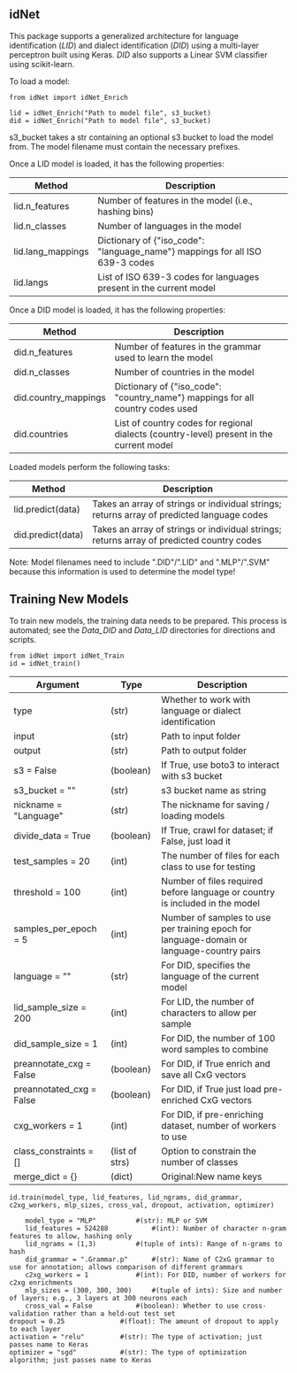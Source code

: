idNet
--------

This package supports a generalized architecture for language identification (*LID*) and dialect identification (*DID*) using a multi-layer perceptron built using Keras. *DID* also supports a Linear SVM classifier using scikit-learn.

To load a model:

	from idNet import idNet_Enrich
	
	lid = idNet_Enrich("Path to model file", s3_bucket)
	did = idNet_Enrich("Path to model file", s3_bucket)
	
s3_bucket takes a str containing an optional s3 bucket to load the model from. The model filename must contain the necessary prefixes.
	
Once a LID model is loaded, it has the following properties:

| Method | Description |
| ------------------    | -------------------------- |
| lid.n_features	| Number of features in the model (i.e., hashing bins) |
| lid.n_classes		| Number of languages in the model |
| lid.lang_mappings	| Dictionary of {"iso_code": "language_name"} mappings for all ISO 639-3 codes |
| lid.langs		| List of ISO 639-3 codes for languages present in the current model |
	
Once a DID model is loaded, it has the following properties:

| Method | Description |
| ------------------    | -------------------------- |
| did.n_features	| Number of features in the grammar used to learn the model |
| did.n_classes		| Number of countries in the model |
| did.country_mappings	| Dictionary of {"iso_code": "country_name"} mappings for all country codes used |
| did.countries		| List of country codes for regional dialects (country-level) present in the current model |
	
Loaded models perform the following tasks:


| Method | Description |
| ------------------    | -------------------------- |
| lid.predict(data)	| Takes an array of strings or individual strings; returns array of predicted language codes
| did.predict(data)	| Takes an array of strings or individual strings; returns array of predicted country codes
	
Note: Model filenames need to include ".DID"/".LID" and ".MLP"/".SVM" because this information is used to determine the model type!

Training New Models
----------------------

To train new models, the training data needs to be prepared. This process is automated; see the *Data_DID* and *Data_LID* directories for directions and scripts.

	from idNet import idNet_Train
	id = idNet_train()

| Argument | Type | Description |
| ------------------ | ------------  | -------------------------- |
| type | (str) | Whether to work with language or dialect identification
| input | (str) | Path to input folder
| output | (str) | Path to output folder
| s3 = False | (boolean) | If True, use boto3 to interact with s3 bucket
| s3_bucket = "" | (str) | s3 bucket name as string
| nickname = "Language" | (str) | The nickname for saving / loading models
| divide_data = True | (boolean) | If True, crawl for dataset; if False, just load it
| test_samples = 20 | (int) | The number of files for each class to use for testing
| threshold = 100 | (int) | Number of files required before language or country is included in the model
| samples_per_epoch = 5	| (int) | Number of samples to use per training epoch for language-domain or language-country pairs
| language = ""	| (str) | For DID, specifies the language of the current model
| lid_sample_size = 200	| (int) | For LID, the number of characters to allow per sample
| did_sample_size = 1 | (int) | For DID, the number of 100 word samples to combine
| preannotate_cxg = False | (boolean) | For DID, if True enrich and save all CxG vectors
| preannotated_cxg = False | (boolean) | For DID, if True just load pre-enriched CxG vectors
| cxg_workers = 1 | (int) | For DID, if pre-enriching dataset, number of workers to use
| class_constraints = [] | (list of strs) | Option to constrain the number of classes
| merge_dict = {} | (dict) | Original:New name keys

    id.train(model_type, lid_features, lid_ngrams, did_grammar, c2xg_workers, mlp_sizes, cross_val, dropout, activation, optimizer)

        model_type = "MLP"			#(str): MLP or SVM
        lid_features = 524288			#(int): Number of character n-gram features to allow, hashing only
        lid_ngrams = (1,3)			#(tuple of ints): Range of n-grams to hash
        did_grammar = ".Grammar.p"		#(str): Name of C2xG grammar to use for annotation; allows comparison of different grammars
        c2xg_workers = 1			#(int): For DID, number of workers for c2xg enrichments
        mlp_sizes = (300, 300, 300)		#(tuple of ints): Size and number of layers; e.g., 3 layers at 300 neurons each
        cross_val = False			#(boolean): Whether to use cross-validation rather than a held-out test set
	dropout = 0.25				#(float): The amount of dropout to apply to each layer
	activation = "relu"			#(str): The type of activation; just passes name to Keras
	optimizer = "sgd"			#(str): The type of optimization algorithm; just passes name to Keras
